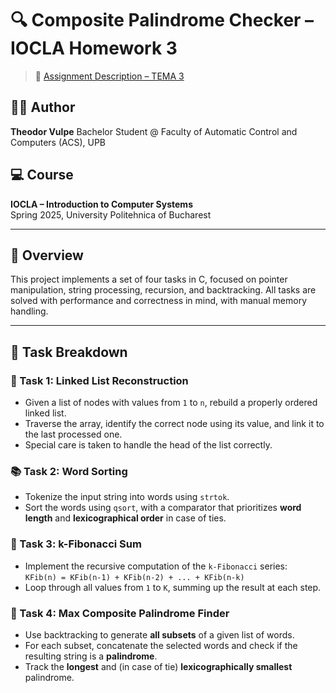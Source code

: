 # 🔍 Composite Palindrome Checker – IOCLA Homework 3

> 📝 [Assignment Description – TEMA 3](https://gitlab.cs.pub.ro/iocla/tema-3-2025)

## 👨‍💻 Author
**Theodor Vulpe**
Bachelor Student @ Faculty of Automatic Control and Computers (ACS), UPB

## 💻 Course
**IOCLA – Introduction to Computer Systems**  
Spring 2025, University Politehnica of Bucharest

---

## 🧠 Overview

This project implements a set of four tasks in C, focused on pointer manipulation, string processing, recursion, and backtracking. All tasks are solved with performance and correctness in mind, with manual memory handling.

---

## 📌 Task Breakdown

### 🧩 Task 1: Linked List Reconstruction
- Given a list of nodes with values from `1` to `n`, rebuild a properly ordered linked list.
- Traverse the array, identify the correct node using its value, and link it to the last processed one.
- Special care is taken to handle the head of the list correctly.

### 📚 Task 2: Word Sorting
- Tokenize the input string into words using `strtok`.
- Sort the words using `qsort`, with a comparator that prioritizes **word length** and **lexicographical order** in case of ties.

### 🔢 Task 3: k-Fibonacci Sum
- Implement the recursive computation of the `k-Fibonacci` series:  
  `KFib(n) = KFib(n-1) + KFib(n-2) + ... + KFib(n-k)`
- Loop through all values from `1` to `K`, summing up the result at each step.

### 🔁 Task 4: Max Composite Palindrome Finder
- Use backtracking to generate **all subsets** of a given list of words.
- For each subset, concatenate the selected words and check if the resulting string is a **palindrome**.
- Track the **longest** and (in case of tie) **lexicographically smallest** palindrome.
